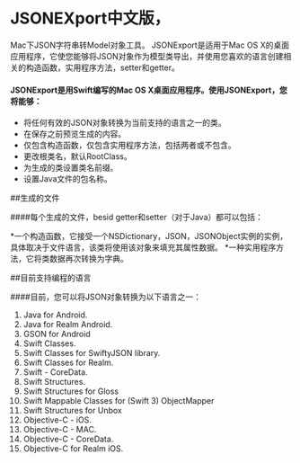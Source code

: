 # JSONEXport中文版，

  Mac下JSON字符串转Model对象工具。
  JSONExport是适用于Mac OS X的桌面应用程序，它使您能够将JSON对象作为模型类导出，并使用您喜欢的语言创建相关的构造函数，实用程序方法，setter和getter。
  
#### JSONExport是用Swift编写的Mac OS X桌面应用程序。使用JSONExport，您将能够：

  * 将任何有效的JSON对象转换为当前支持的语言之一的类。
  * 在保存之前预览生成的内容。
  * 仅包含构造函数，仅包含实用程序方法，包括两者或不包含。
  * 更改根类名，默认RootClass。
  * 为生成的类设置类名前缀。
  * 设置Java文件的包名称。
  
##生成的文件

####每个生成的文件，besid getter和setter（对于Java）都可以包括：

  *一个构造函数，它接受一个NSDictionary，JSON，JSONObject实例的实例，具体取决于文件语言，该类将使用该对象来填充其属性数据。
  *一种实用程序方法，它将类数据再次转换为字典。

##目前支持编程的语言

####目前，您可以将JSON对象转换为以下语言之一：
1. Java for Android.
2. Java for Realm Android.
3. GSON for Android
4. Swift Classes.
5. Swift Classes for SwiftyJSON library.
6. Swift Classes for Realm.
7. Swift - CoreData.
8. Swift Structures.
9. Swift Structures for Gloss
10. Swift Mappable Classes for (Swift 3) ObjectMapper
11. Swift Structures for Unbox
12. Objective-C - iOS.
13. Objective-C - MAC.
14. Objective-C - CoreData.
15. Objective-C for Realm iOS.
